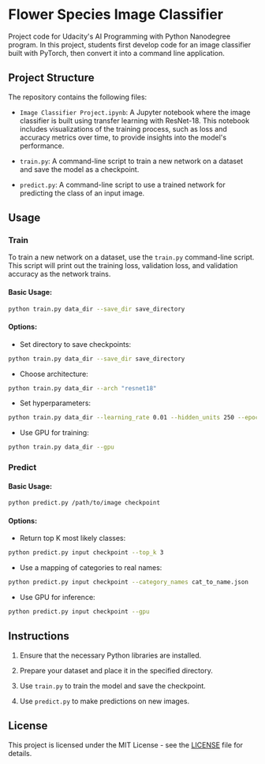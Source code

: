 # Flower Species Image Classifier

Project code for Udacity's AI Programming with Python Nanodegree program. In this project, students first develop code for an image classifier built with PyTorch, then convert it into a command line application.

## Project Structure

The repository contains the following files:

- `Image Classifier Project.ipynb`: A Jupyter notebook where the image classifier is built using transfer learning with ResNet-18. This notebook includes visualizations of the training process, such as loss and accuracy metrics over time, to provide insights into the model's performance.

- `train.py`: A command-line script to train a new network on a dataset and save the model as a checkpoint.

- `predict.py`: A command-line script to use a trained network for predicting the class of an input image.

## Usage

### Train

To train a new network on a dataset, use the `train.py` command-line script. This script will print out the training loss, validation loss, and validation accuracy as the network trains.

#### Basic Usage:

```bash
python train.py data_dir --save_dir save_directory
```

#### Options:

- Set directory to save checkpoints:

```bash
python train.py data_dir --save_dir save_directory
```

- Choose architecture:

```bash
python train.py data_dir --arch "resnet18"
```

- Set hyperparameters:

```bash
python train.py data_dir --learning_rate 0.01 --hidden_units 250 --epochs 3
```

- Use GPU for training:

```bash
python train.py data_dir --gpu
```

### Predict

#### Basic Usage:

```bash
python predict.py /path/to/image checkpoint
```

#### Options:

- Return top K most likely classes:

```bash
python predict.py input checkpoint --top_k 3
```

- Use a mapping of categories to real names:

```bash
python predict.py input checkpoint --category_names cat_to_name.json
```

- Use GPU for inference:

```bash
python predict.py input checkpoint --gpu
```

## Instructions

1. Ensure that the necessary Python libraries are installed.

2. Prepare your dataset and place it in the specified directory.

3. Use `train.py` to train the model and save the checkpoint.

4. Use `predict.py` to make predictions on new images.

## License

This project is licensed under the MIT License - see the [LICENSE](LICENSE) file for details.
